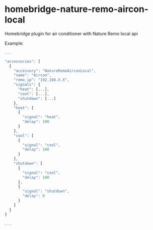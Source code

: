 # homebridge-nature-remo-aircon-local

Homebridge plugin for air conditioner with Nature Remo local api

Example:

```js
...

"accessories": [
  {
    "accessory": "NatureRemoAirconLocal",
    "name": "Aircon",
    "remo_ip": "192.168.X.X",
    "signals": {
      "heat": [...],
      "cool": [...],
      "shutdown": [...]
    },
    "heat": [
      {
        "signal": "heat",
        "delay": 100
      }
    ],
    "cool": [
      {
        "signal": "cool",
        "delay": 100
      }
    ],
    "shutdown": [
      {
        "signal": "cool",
        "delay": 100
      },
      {
        "signal": "shutdown",
        "delay": 0
      }
    ]
  }
]

...
```
